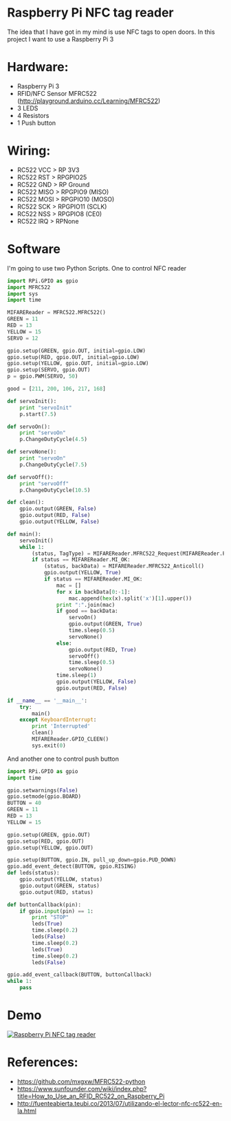 Raspberry Pi NFC tag reader
======

The idea that I have got in my mind is use NFC tags to open doors. In this project I want to use a Raspberry Pi 3

# Hardware:
* Raspberry Pi 3
* RFID/NFC Sensor MFRC522 (http://playground.arduino.cc/Learning/MFRC522)
* 3 LEDS
* 4 Resistors
* 1 Push button

# Wiring:
* RC522 VCC  > RP 3V3
* RC522 RST  > RPGPIO25
* RC522 GND  > RP Ground
* RC522 MISO > RPGPIO9 (MISO)
* RC522 MOSI > RPGPIO10 (MOSO)
* RC522 SCK  > RPGPIO11 (SCLK)
* RC522 NSS  > RPGPIO8 (CE0)
* RC522 IRQ  > RPNone

# Software
I'm going to use two Python Scripts. One to control NFC reader

```python
import RPi.GPIO as gpio
import MFRC522
import sys
import time

MIFAREReader = MFRC522.MFRC522()
GREEN = 11
RED = 13
YELLOW = 15
SERVO = 12

gpio.setup(GREEN, gpio.OUT, initial=gpio.LOW)
gpio.setup(RED, gpio.OUT, initial=gpio.LOW)
gpio.setup(YELLOW, gpio.OUT, initial=gpio.LOW)
gpio.setup(SERVO, gpio.OUT)
p = gpio.PWM(SERVO, 50)

good = [211, 200, 106, 217, 168]

def servoInit():
    print "servoInit"
    p.start(7.5)

def servoOn():
    print "servoOn"
    p.ChangeDutyCycle(4.5)

def servoNone():
    print "servoOn"
    p.ChangeDutyCycle(7.5)

def servoOff():
    print "servoOff"
    p.ChangeDutyCycle(10.5)

def clean():
    gpio.output(GREEN, False)
    gpio.output(RED, False)
    gpio.output(YELLOW, False)

def main():
    servoInit()
    while 1:
        (status, TagType) = MIFAREReader.MFRC522_Request(MIFAREReader.PICC_REQIDL)
        if status == MIFAREReader.MI_OK:
            (status, backData) = MIFAREReader.MFRC522_Anticoll()
            gpio.output(YELLOW, True)
            if status == MIFAREReader.MI_OK:
                mac = []
                for x in backData[0:-1]:
                    mac.append(hex(x).split('x')[1].upper())
                print ":".join(mac)
                if good == backData:
                    servoOn()
                    gpio.output(GREEN, True)
                    time.sleep(0.5)
                    servoNone()
                else:
                    gpio.output(RED, True)
                    servoOff()
                    time.sleep(0.5)
                    servoNone()
                time.sleep(1)
                gpio.output(YELLOW, False)
                gpio.output(RED, False)

if __name__ == '__main__':
    try:
        main()
    except KeyboardInterrupt:
        print 'Interrupted'
        clean()
        MIFAREReader.GPIO_CLEEN()
        sys.exit(0)
```

And another one to control push button

```python
import RPi.GPIO as gpio
import time

gpio.setwarnings(False)
gpio.setmode(gpio.BOARD)
BUTTON = 40
GREEN = 11
RED = 13
YELLOW = 15

gpio.setup(GREEN, gpio.OUT)
gpio.setup(RED, gpio.OUT)
gpio.setup(YELLOW, gpio.OUT)

gpio.setup(BUTTON, gpio.IN, pull_up_down=gpio.PUD_DOWN)
gpio.add_event_detect(BUTTON, gpio.RISING)
def leds(status):
    gpio.output(YELLOW, status)
    gpio.output(GREEN, status)
    gpio.output(RED, status)

def buttonCallback(pin):
    if gpio.input(pin) == 1:
        print "STOP"
        leds(True)
        time.sleep(0.2)
        leds(False)
        time.sleep(0.2)
        leds(True)
        time.sleep(0.2)
        leds(False)

gpio.add_event_callback(BUTTON, buttonCallback)
while 1:
    pass
```

# Demo
[![Raspberry Pi NFC tag reader](http://img.youtube.com/vi/IUGeVg7DE9Q/0.jpg)](https://www.youtube.com/watch?v=IUGeVg7DE9Q)
# References:
* https://github.com/mxgxw/MFRC522-python
* https://www.sunfounder.com/wiki/index.php?title=How_to_Use_an_RFID_RC522_on_Raspberry_Pi
* http://fuenteabierta.teubi.co/2013/07/utilizando-el-lector-nfc-rc522-en-la.html
